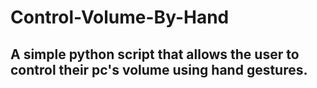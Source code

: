 # Control-Volume-By-Hand
## A simple python script that allows the user to control their pc's volume using hand gestures.


